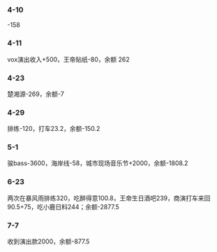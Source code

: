 ### 4-10  
-158
### 4-11
vox演出收入+500，王帝贴纸-80，余额 262
### 4-23  
楚湘源-269，余额-7  
### 4-29
排练-120，打车23.2，余额-150.2  
### 5-1
骏bass-3600，海岸线-58，城市现场音乐节+2000，余额-1808.2  
### 6-23  
两次在暴风雨排练320，吃醉得意100.8，王帝生日酒吧239，商演打车来回90.5+75，吃小鹿日料244；余额-2877.5
### 7-7 
收到演出款2000，余额-877.5  
